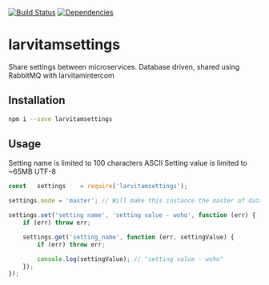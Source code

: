 [![Build Status](https://travis-ci.org/larvit/larvitamsettings.svg?branch=master)](https://travis-ci.org/larvit/larvitamsettings) [![Dependencies](https://david-dm.org/larvit/larvitamsettings.svg)](https://david-dm.org/larvit/larvitamsettings.svg)

# larvitamsettings

Share settings between microservices. Database driven, shared using RabbitMQ with larvitamintercom

## Installation

```bash
npm i --save larvitamsettings
```

## Usage

Setting name is limited to 100 characters ASCII
Setting value is limited to ~65MB UTF-8

```javascript
const	settings	= require('larvitamsettings');

settings.mode = 'master'; // Will make this instance the master of data, all other connected instances should be "slave" (default)

settings.set('setting name', 'setting value - woho', function (err) {
	if (err) throw err;

	settings.get('setting_name', function (err, settingValue) {
		if (err) throw err;

		console.log(settingValue); // "setting value - woho"
	});
});
```

